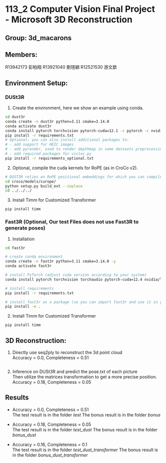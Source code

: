 # 113_2 Computer Vision Final Project - Microsoft 3D Reconstruction

## Group: 3d_macarons 

## Members:
R13942173 彭柏翔
R13921040 劉瑄穎
R12521530 游文歆

## Environment Setup:
### DUSt3R
1. Create the environment, here we show an example using conda.
``` bash
cd dust3r
conda create -n dust3r python=3.11 cmake=3.14.0
conda activate dust3r 
conda install pytorch torchvision pytorch-cuda=12.1 -c pytorch -c nvidia  # use the correct version of cuda for your system
pip install -r requirements.txt
# Optional: you can also install additional packages to:
# - add support for HEIC images
# - add pyrender, used to render depthmap in some datasets preprocessing
# - add required packages for visloc.py
pip install -r requirements_optional.txt
```
2. Optional, compile the cuda kernels for RoPE (as in CroCo v2).
``` bash
# DUST3R relies on RoPE positional embeddings for which you can compile some cuda kernels for faster runtime.
cd croco/models/curope/
python setup.py build_ext --inplace
cd ../../../
```
3. Install Timm for Customized Transformer
``` bash
pip install timm 
```

### Fast3R (Optional, Our test Files does not use Fast3R to generate poses)
1. Installation
```bash
cd fast3r

# create conda environment
conda create -n fast3r python=3.11 cmake=3.14.0 -y
conda activate fast3r

# install PyTorch (adjust cuda version according to your system)
conda install pytorch torchvision torchaudio pytorch-cuda=12.4 nvidia/label/cuda-12.4.0::cuda-toolkit -c pytorch -c nvidia

# install requirements
pip install -r requirements.txt

# install fast3r as a package (so you can import fast3r and use it in your own project)
pip install -e .
```
2. Install Timm for Customized Transformer
``` bash
pip install timm 
```
## 3D Reconstruction:
1. Directly use seq2ply to reconstruct the 3d point cloud\
Accuracy = 0.0, Completeness = 0.51
```bash

```

2. Inference on DUSt3R and predict the pose.txt of each picture\
Then utilize the matrices transformation to get a more precise position.
Accuracy = 0.18, Completeness = 0.05


## Results
* Accuracy = 0.0, Completeness = 0.51\
The test result is in the folder *test*
The bonus result is in the folder *bonus*

* Accuracy = 0.18, Completeness = 0.05\
The test result is in the folder *test_dust*
The bonus result is in the folder *bonus_dust*

* Accuracy = 0.16, Completeness = 0.1\
The test result is in the folder *test_dust_transformer*
The bonus result is in the folder *bonus_dust_transformer*





